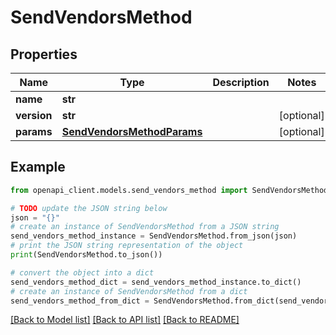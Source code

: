 # SendVendorsMethod


## Properties

Name | Type | Description | Notes
------------ | ------------- | ------------- | -------------
**name** | **str** |  | 
**version** | **str** |  | [optional] 
**params** | [**SendVendorsMethodParams**](SendVendorsMethodParams.md) |  | [optional] 

## Example

```python
from openapi_client.models.send_vendors_method import SendVendorsMethod

# TODO update the JSON string below
json = "{}"
# create an instance of SendVendorsMethod from a JSON string
send_vendors_method_instance = SendVendorsMethod.from_json(json)
# print the JSON string representation of the object
print(SendVendorsMethod.to_json())

# convert the object into a dict
send_vendors_method_dict = send_vendors_method_instance.to_dict()
# create an instance of SendVendorsMethod from a dict
send_vendors_method_from_dict = SendVendorsMethod.from_dict(send_vendors_method_dict)
```
[[Back to Model list]](../README.md#documentation-for-models) [[Back to API list]](../README.md#documentation-for-api-endpoints) [[Back to README]](../README.md)


